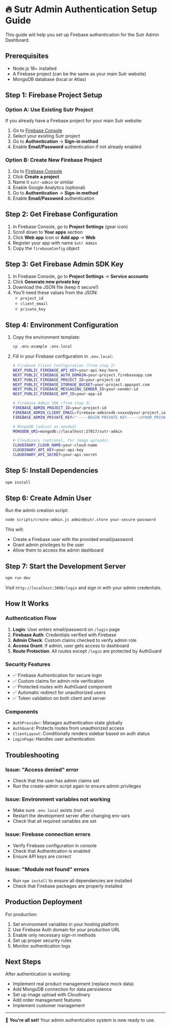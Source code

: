 # 🔥 Sutr Admin Authentication Setup Guide

This guide will help you set up Firebase authentication for the Sutr Admin Dashboard.

## Prerequisites

- Node.js 18+ installed
- A Firebase project (can be the same as your main Sutr website)
- MongoDB database (local or Atlas)

## Step 1: Firebase Project Setup

### Option A: Use Existing Sutr Project

If you already have a Firebase project for your main Sutr website:

1. Go to [Firebase Console](https://console.firebase.google.com/)
2. Select your existing Sutr project
3. Go to **Authentication** → **Sign-in method**
4. Enable **Email/Password** authentication if not already enabled

### Option B: Create New Firebase Project

1. Go to [Firebase Console](https://console.firebase.google.com/)
2. Click **Create a project**
3. Name it `sutr-admin` or similar
4. Enable Google Analytics (optional)
5. Go to **Authentication** → **Sign-in method**
6. Enable **Email/Password** authentication

## Step 2: Get Firebase Configuration

1. In Firebase Console, go to **Project Settings** (gear icon)
2. Scroll down to **Your apps** section
3. Click **Web app** icon or **Add app** → **Web**
4. Register your app with name `Sutr Admin`
5. Copy the `firebaseConfig` object

## Step 3: Get Firebase Admin SDK Key

1. In Firebase Console, go to **Project Settings** → **Service accounts**
2. Click **Generate new private key**
3. Download the JSON file (keep it secure!)
4. You'll need these values from the JSON:
   - `project_id`
   - `client_email`
   - `private_key`

## Step 4: Environment Configuration

1. Copy the environment template:

   ```bash
   cp .env.example .env.local
   ```

2. Fill in your Firebase configuration in `.env.local`:

   ```bash
   # Firebase Client Configuration (from step 2)
   NEXT_PUBLIC_FIREBASE_API_KEY=your-api-key-here
   NEXT_PUBLIC_FIREBASE_AUTH_DOMAIN=your-project.firebaseapp.com
   NEXT_PUBLIC_FIREBASE_PROJECT_ID=your-project-id
   NEXT_PUBLIC_FIREBASE_STORAGE_BUCKET=your-project.appspot.com
   NEXT_PUBLIC_FIREBASE_MESSAGING_SENDER_ID=your-sender-id
   NEXT_PUBLIC_FIREBASE_APP_ID=your-app-id

   # Firebase Admin SDK (from step 3)
   FIREBASE_ADMIN_PROJECT_ID=your-project-id
   FIREBASE_ADMIN_CLIENT_EMAIL=firebase-adminsdk-xxxxx@your-project.iam.gserviceaccount.com
   FIREBASE_ADMIN_PRIVATE_KEY="-----BEGIN PRIVATE KEY-----\nYOUR_PRIVATE_KEY_HERE\n-----END PRIVATE KEY-----\n"

   # MongoDB (adjust as needed)
   MONGODB_URI=mongodb://localhost:27017/sutr-admin
   
   # Cloudinary (optional, for image uploads)
   CLOUDINARY_CLOUD_NAME=your-cloud-name
   CLOUDINARY_API_KEY=your-api-key
   CLOUDINARY_API_SECRET=your-api-secret
   ```

## Step 5: Install Dependencies

```bash
npm install
```

## Step 6: Create Admin User

Run the admin creation script:

```bash
node scripts/create-admin.js admin@sutr.store your-secure-password
```

This will:

- Create a Firebase user with the provided email/password
- Grant admin privileges to the user
- Allow them to access the admin dashboard

## Step 7: Start the Development Server

```bash
npm run dev
```

Visit `http://localhost:3000/login` and sign in with your admin credentials.

## How It Works

### Authentication Flow

1. **Login**: User enters email/password on `/login` page
2. **Firebase Auth**: Credentials verified with Firebase
3. **Admin Check**: Custom claims checked to verify admin role
4. **Access Grant**: If admin, user gets access to dashboard
5. **Route Protection**: All routes except `/login` are protected by AuthGuard

### Security Features

- ✅ Firebase Authentication for secure login
- ✅ Custom claims for admin role verification
- ✅ Protected routes with AuthGuard component
- ✅ Automatic redirect for unauthorized users
- ✅ Token validation on both client and server

### Components

- `AuthProvider`: Manages authentication state globally
- `AuthGuard`: Protects routes from unauthorized access
- `ClientLayout`: Conditionally renders sidebar based on auth status
- `LoginPage`: Handles user authentication

## Troubleshooting

### Issue: "Access denied" error

- Check that the user has admin claims set
- Run the create-admin script again to ensure admin privileges

### Issue: Environment variables not working

- Make sure `.env.local` exists (not `.env`)
- Restart the development server after changing env vars
- Check that all required variables are set

### Issue: Firebase connection errors

- Verify Firebase configuration in console
- Check that Authentication is enabled
- Ensure API keys are correct

### Issue: "Module not found" errors

- Run `npm install` to ensure all dependencies are installed
- Check that Firebase packages are properly installed

## Production Deployment

For production:

1. Set environment variables in your hosting platform
2. Use Firebase Auth domain for your production URL
3. Enable only necessary sign-in methods
4. Set up proper security rules
5. Monitor authentication logs

## Next Steps

After authentication is working:

- Implement real product management (replace mock data)
- Add MongoDB connection for data persistence
- Set up image upload with Cloudinary
- Add order management features
- Implement customer management

---

🎉 **You're all set!** Your admin authentication system is now ready to use.
